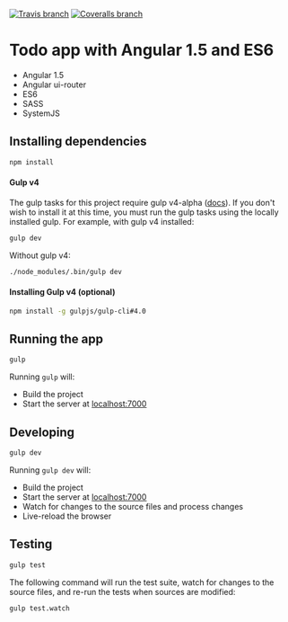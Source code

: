 [![Travis branch](https://img.shields.io/travis/r-park/todo-angular-es6/master.svg?style=flat-square)](https://travis-ci.org/r-park/todo-angular-es6)
[![Coveralls branch](https://img.shields.io/coveralls/r-park/todo-angular-es6/master.svg?style=flat-square)](https://coveralls.io/github/r-park/todo-angular-es6?branch=master)


# Todo app with Angular 1.5 and ES6
- Angular 1.5
- Angular ui-router
- ES6
- SASS
- SystemJS

## Installing dependencies
```bash
npm install
```

#### Gulp v4
The gulp tasks for this project require gulp v4-alpha ([docs](https://github.com/gulpjs/gulp/tree/4.0/docs)). If you don't wish to install it at this time, you must run the gulp tasks using the locally installed gulp. For example, with gulp v4 installed:
```bash
gulp dev
```
Without gulp v4:
```bash
./node_modules/.bin/gulp dev
```

#### Installing Gulp v4 (optional)
```bash
npm install -g gulpjs/gulp-cli#4.0
```

## Running the app
```bash
gulp
```
Running `gulp` will:
- Build the project
- Start the server at <a href="http://localhost:7000" target="_blank">localhost:7000</a>

## Developing
```bash
gulp dev
```
Running `gulp dev` will:
- Build the project
- Start the server at <a href="http://localhost:7000" target="_blank">localhost:7000</a>
- Watch for changes to the source files and process changes
- Live-reload the browser

## Testing
```bash
gulp test
```
The following command will run the test suite, watch for changes to the source files, and re-run the tests when sources are modified:
```bash
gulp test.watch
```
